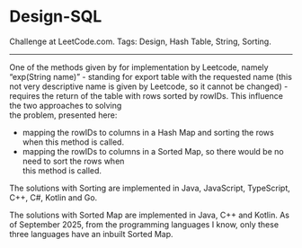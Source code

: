 # Design-SQL
Challenge at LeetCode.com. Tags: Design, Hash Table, String, Sorting.

-----------------------------------------------------------------------------------------------------------------------------------------------

One of the methods given by for implementation by Leetcode, namely “exp(String name)” - standing for export table with the requested name (this not very descriptive name is given by Leetcode, so it cannot be changed) - requires the return of the table with rows sorted by rowIDs. This influence the two approaches to solving<br/> the problem, presented here: 

- mapping the rowIDs to columns in a Hash Map and sorting the rows when this method is called.<br/>
- mapping the rowIDs to columns in a Sorted Map, so there would be no need to sort the rows when<br/> this method is called.


The solutions with Sorting are implemented in Java, JavaScript, TypeScript, C++, C#, Kotlin and Go.

The solutions with Sorted Map are implemented in Java, C++ and Kotlin. As of September 2025, from the programming languages I know, only these three languages have an inbuilt Sorted Map.

